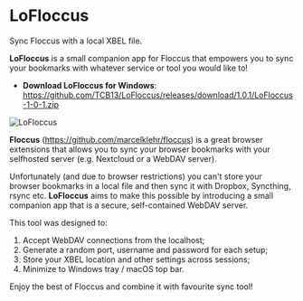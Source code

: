 # LoFloccus
Sync Floccus with a local XBEL file.

**LoFloccus** is a small companion app for Floccus that empowers you to sync your bookmarks with whatever service or tool you would like to!

- **Download LoFloccus for Windows**: https://github.com/TCB13/LoFloccus/releases/download/1.0.1/LoFloccus-1-0-1.zip

![LoFloccus](https://cdn.iklive.eu/tcb13/2019/lofloccus.png)

**Floccus** (https://github.com/marcelklehr/floccus) is a great browser extensions that allows you to sync your browser bookmarks with your selfhosted server (e.g. Nextcloud or a WebDAV server).

Unfortunately (and due to browser restrictions) you can't store your browser bookmarks in a local file and then sync it with Dropbox, Syncthing, rsync etc. **LoFloccus** aims to make this possible by introducing a small companion app that is a secure, self-contained WebDAV server.

This tool was designed to:
1) Accept WebDAV connections from the localhost;
2) Generate a random port, username and password for each setup;
3) Store your XBEL location and other settings across sessions;
4) Minimize to Windows tray / macOS top bar.

Enjoy the best of Floccus and combine it with favourite sync tool!
